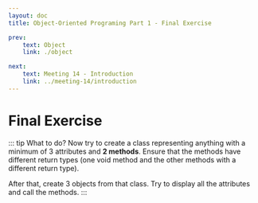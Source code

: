 ```yaml
---
layout: doc
title: Object-Oriented Programing Part 1 - Final Exercise

prev:
    text: Object
    link: ./object

next:
    text: Meeting 14 - Introduction
    link: ../meeting-14/introduction
---
```


# Final Exercise

::: tip What to do?
Now try to create a class representing anything with a minimum of 3 attributes and __2 methods__. Ensure that the methods have different return types (one void method and the other methods with a different return type).

After that, create 3 objects from that class. Try to display all the attributes and call the methods.
:::

